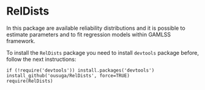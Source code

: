 # RelDists
In this package are available reliability distributions and it is possible to estimate parameters and to fit regression models within GAMLSS framework.

To install the `RelDists` package you need to install `devtools` package before, follow the next instructions:

```{r}
if (!require('devtools')) install.packages('devtools')
install_github('ousuga/RelDists', force=TRUE)
require(RelDists)
```